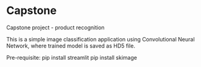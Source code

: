 # Capstone
Capstone project - product recognition

This is a simple image classification application using Convolutional Neural Network, where trained model is saved as HD5 file.

Pre-requisite:
pip install streamlit
pip install skimage
